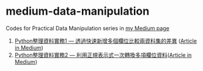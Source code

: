# medium-data-manipulation

Codes for Practical Data Manipulation series in [my Medium page](https://peisyuanli.medium.com/)

1. [Python整理資料實務1 — 透過快速新增多個欄位比較兩資料集的差異](https://github.com/pei-syuan-li/Medium-Data-Manipulation/blob/main/Python%E6%95%B4%E7%90%86%E8%B3%87%E6%96%99%E5%AF%A6%E5%8B%991%20%E2%80%94%20%E9%80%8F%E9%81%8E%E5%BF%AB%E9%80%9F%E6%96%B0%E5%A2%9E%E5%A4%9A%E5%80%8B%E6%AC%84%E4%BD%8D%E6%AF%94%E8%BC%83%E5%85%A9%E8%B3%87%E6%96%99%E9%9B%86%E7%9A%84%E5%B7%AE%E7%95%B0.ipynb) ([Article in Medium](https://peisyuanli.medium.com/python%E6%95%B4%E7%90%86%E8%B3%87%E6%96%99%E5%AF%A6%E5%8B%99-%E9%80%8F%E9%81%8E%E5%BF%AB%E9%80%9F%E6%96%B0%E5%A2%9E%E5%A4%9A%E5%80%8B%E6%AC%84%E4%BD%8D%E6%AF%94%E8%BC%83%E5%85%A9%E8%B3%87%E6%96%99%E9%9B%86%E7%9A%84%E5%B7%AE%E7%95%B0-25dc5b1f05d5))
2. [Python整理資料實務2 — 利用正規表示式一次轉換多項欄位資料](https://github.com/pei-syuan-li/Medium-Data-Manipulation/blob/main/Python%E6%95%B4%E7%90%86%E8%B3%87%E6%96%99%E5%AF%A6%E5%8B%992%20%E2%80%94%20%E5%88%A9%E7%94%A8%E6%AD%A3%E8%A6%8F%E8%A1%A8%E7%A4%BA%E5%BC%8F%E4%B8%80%E6%AC%A1%E8%BD%89%E6%8F%9B%E5%A4%9A%E9%A0%85%E6%AC%84%E4%BD%8D%E8%B3%87%E6%96%99.ipynb
)([Article in Medium](https://peisyuanli.medium.com/python%E6%95%B4%E7%90%86%E8%B3%87%E6%96%99%E5%AF%A6%E5%8B%992-%E5%88%A9%E7%94%A8%E6%AD%A3%E8%A6%8F%E8%A1%A8%E7%A4%BA%E5%BC%8F%E4%B8%80%E6%AC%A1%E8%BD%89%E6%8F%9B%E5%A4%9A%E9%A0%85%E6%AC%84%E4%BD%8D%E8%B3%87%E6%96%99-3eb1c762b963))
